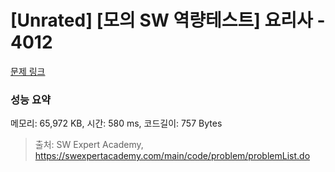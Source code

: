 # [Unrated] [모의 SW 역량테스트] 요리사 - 4012 

[문제 링크](https://swexpertacademy.com/main/code/problem/problemDetail.do?contestProbId=AWIeUtVakTMDFAVH) 

### 성능 요약

메모리: 65,972 KB, 시간: 580 ms, 코드길이: 757 Bytes



> 출처: SW Expert Academy, https://swexpertacademy.com/main/code/problem/problemList.do